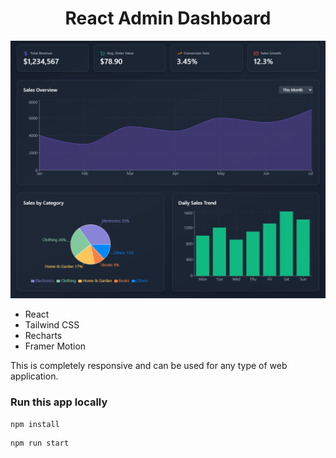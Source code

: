<h1 align="center">React Admin Dashboard</h1>

![Demo App](/public/screenshot-for-readme-1.png)
<!-- ![Demo App](/public/screenshot-for-readme-2.png)
![Demo App](/public/screenshot-for-readme-3.png) -->


-   React
-   Tailwind CSS
-   Recharts
-   Framer Motion

This is completely responsive and can be used for any type of web application.


### Run this app locally

```shell
npm install
```

```shell
npm run start
```

